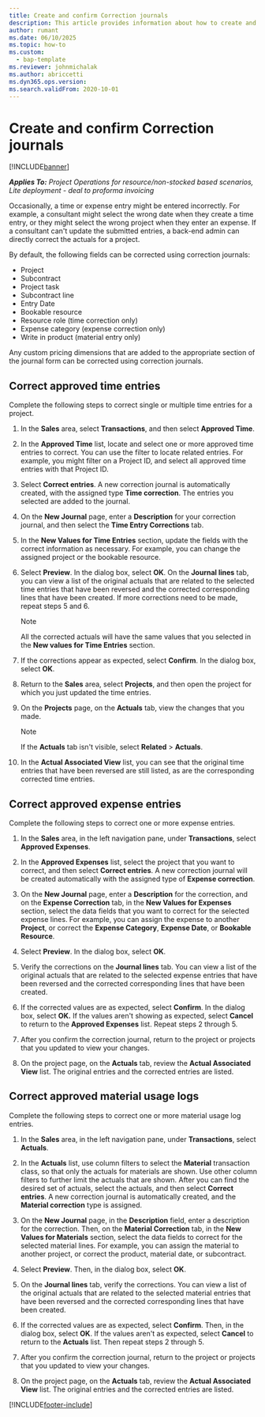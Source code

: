 ```yaml
---
title: Create and confirm Correction journals
description: This article provides information about how to create and confirm a correction journal.
author: rumant
ms.date: 06/10/2025
ms.topic: how-to
ms.custom: 
  - bap-template
ms.reviewer: johnmichalak
ms.author: abriccetti
ms.dyn365.ops.version: 
ms.search.validFrom: 2020-10-01
---
```


# Create and confirm Correction journals

[!INCLUDE[banner](../includes/banner.md)]

_**Applies To:** Project Operations for resource/non-stocked based scenarios, Lite deployment - deal to proforma invoicing_

Occasionally, a time or expense entry might be entered incorrectly. For example, a consultant might select the wrong date when they create a time entry, or they might select the wrong project when they enter an expense. If a consultant can't update the submitted entries, a back-end admin can directly correct the actuals for a project.

By default, the following fields can be corrected using correction journals:
* Project
* Subcontract
* Project task
* Subcontract line
* Entry Date
* Bookable resource
* Resource role (time correction only)
* Expense category (expense correction only)
* Write in product (material entry only)

Any custom pricing dimensions that are added to the appropriate section of the journal form can be corrected using correction journals.

## Correct approved time entries     

Complete the following steps to correct single or multiple time entries for a project.

1. In the **Sales** area, select **Transactions**, and then select **Approved Time**. 

2. In the **Approved Time** list, locate and select one or more approved time entries to correct. You can use the filter to locate related entries. For example, you might filter on a Project ID, and select all approved time entries with that Project ID.

3. Select **Correct entries**. A new correction journal is automatically created, with the assigned type **Time correction**. The entries you selected are added to the journal. 

4. On the **New Journal** page, enter a **Description** for your correction journal, and then select the **Time Entry Corrections** tab.  

5. In the **New Values for Time Entries** section, update the fields with the correct information as necessary. For example, you can change the assigned project or the bookable resource.

6. Select **Preview**. In the dialog box, select **OK**. On the **Journal lines** tab, you can view a list of the original actuals that are related to the selected time entries that have been reversed and the corrected corresponding lines that have been created. If more corrections need to be made, repeat steps 5 and 6. 

    > [!NOTE]
    > All the corrected actuals will have the same values that you selected in the **New values for Time Entries** section.

7. If the corrections appear as expected, select **Confirm**. In the dialog box, select **OK**.

8. Return to the **Sales** area, select **Projects**, and then open the project for which you just updated the time entries. 

9. On the **Projects** page, on the **Actuals** tab, view the changes that you made. 

    > [!NOTE]
    > If the **Actuals** tab isn't visible, select **Related** > **Actuals**.  

10. In the **Actual Associated View** list, you can see that the original time entries that have been reversed are still listed, as are the corresponding corrected time entries. 

 
## Correct approved expense entries

Complete the following steps to correct one or more expense entries. 

1. In the **Sales** area, in the left navigation pane, under **Transactions**, select **Approved Expenses**.

2. In the **Approved Expenses** list, select the project that you want to correct, and then select **Correct entries**. A new correction journal will be created automatically with the assigned type of **Expense correction**. 

3. On the **New Journal** page, enter a **Description** for the correction, and on the **Expense Correction** tab, in the **New Values for Expenses** section, select the data fields that you want to correct for the selected expense lines. For example, you can assign the expense to another **Project**, or correct the **Expense Category**, **Expense Date**, or **Bookable Resource**.

4. Select **Preview**. In the dialog box, select **OK**. 

5. Verify the corrections on the **Journal lines** tab. You can view a list of the original actuals that are related to the selected expense entries that have been reversed and the corrected corresponding lines that have been created.

6. If the corrected values are as expected, select **Confirm**. In the dialog box, select **OK.** If the values aren't showing as expected, select **Cancel** to return to the **Approved Expenses** list. Repeat steps 2 through 5. 

7. After you confirm the correction journal, return to the project or projects that you updated to view your changes.

8. On the project page, on the **Actuals** tab, review the **Actual Associated View** list. The original entries and the corrected entries are listed.


## Correct approved material usage logs

Complete the following steps to correct one or more material usage log entries.

1. In the **Sales** area, in the left navigation pane, under **Transactions**, select **Actuals**.

2. In the **Actuals** list, use column filters to select the **Material** transaction class, so that only the actuals for materials are shown. Use other column filters to further limit the actuals that are shown. After you can find the desired set of actuals, select the actuals, and then select **Correct entries**. A new correction journal is automatically created, and the **Material correction** type is assigned.

3. On the **New Journal** page, in the **Description** field, enter a description for the correction. Then, on the **Material Correction** tab, in the **New Values for Materials** section, select the data fields to correct for the selected material lines. For example, you can assign the material to another project, or correct the product, material date, or subcontract.

4. Select **Preview**. Then, in the dialog box, select **OK**.

5. On the **Journal lines** tab, verify the corrections. You can view a list of the original actuals that are related to the selected material entries that have been reversed and the corrected corresponding lines that have been created.

6. If the corrected values are as expected, select **Confirm**. Then, in the dialog box, select **OK**. If the values aren't as expected, select **Cancel** to return to the **Actuals** list. Then repeat steps 2 through 5.

7. After you confirm the correction journal, return to the project or projects that you updated to view your changes.

8. On the project page, on the **Actuals** tab, review the **Actual Associated View** list. The original entries and the corrected entries are listed.


[!INCLUDE[footer-include](../includes/footer-banner.md)]
